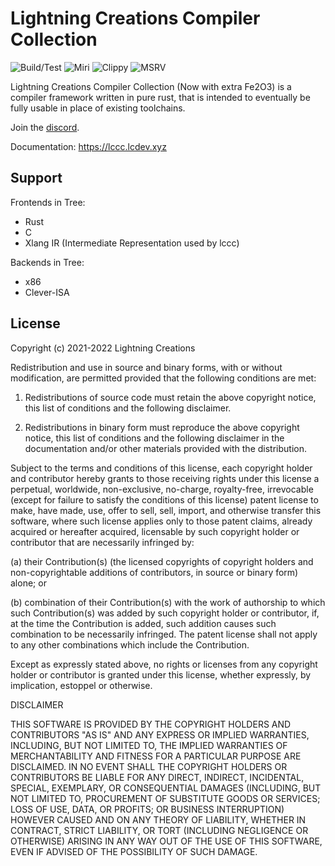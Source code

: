 # Lightning Creations Compiler Collection

![Build/Test](https://github.com/LightningCreations/lccc/actions/workflows/rust.yml/badge.svg)
![Miri](https://github.com/LightningCreations/lccc/actions/workflows/miri.yml/badge.svg)
![Clippy](https://github.com/LightningCreations/lccc/actions/workflows/clippy.yml/badge.svg)
![MSRV](https://img.shields.io/badge/MSRV-1.74-brightgreen)

Lightning Creations Compiler Collection (Now with extra Fe2O3) is a compiler framework written in pure rust, that is intended to eventually be fully usable in place of existing toolchains.

Join the [discord](https://discord.gg/a8caHpGcx2).

Documentation: <https://lccc.lcdev.xyz>

## Support

Frontends in Tree:
- Rust
- C
- Xlang IR (Intermediate Representation used by lccc)

Backends in Tree:
- x86
- Clever-ISA

## License

Copyright (c) 2021-2022 Lightning Creations

Redistribution and use in source and binary forms, with or without modification, are permitted provided that the following conditions are met:

1. Redistributions of source code must retain the above copyright notice, this list of conditions and the following disclaimer.

2. Redistributions in binary form must reproduce the above copyright notice, this list of conditions and the following disclaimer in the documentation and/or other materials provided with the distribution.

Subject to the terms and conditions of this license, each copyright holder and contributor hereby grants to those receiving rights under this license a perpetual, 
worldwide, non-exclusive, no-charge, royalty-free, irrevocable (except for failure to satisfy the conditions of this license) patent license to make, 
have made, use, offer to sell, sell, import, and otherwise transfer this software, where such license applies only to those patent claims, 
already acquired or hereafter acquired, licensable by such copyright holder or contributor that are necessarily infringed by:

(a) their Contribution(s) (the licensed copyrights of copyright holders and non-copyrightable additions of contributors, in source or binary form) alone; or

(b) combination of their Contribution(s) with the work of authorship to which such Contribution(s) was added by such copyright holder or contributor, 
if, at the time the Contribution is added, such addition causes such combination to be necessarily infringed. 
The patent license shall not apply to any other combinations which include the Contribution.

Except as expressly stated above, no rights or licenses from any copyright holder or contributor is granted under this license, 
whether expressly, by implication, estoppel or otherwise.

DISCLAIMER

THIS SOFTWARE IS PROVIDED BY THE COPYRIGHT HOLDERS AND CONTRIBUTORS "AS IS" AND ANY EXPRESS OR IMPLIED WARRANTIES, 
INCLUDING, BUT NOT LIMITED TO, THE IMPLIED WARRANTIES OF MERCHANTABILITY AND FITNESS FOR A PARTICULAR PURPOSE ARE DISCLAIMED. 
IN NO EVENT SHALL THE COPYRIGHT HOLDERS OR CONTRIBUTORS BE LIABLE FOR ANY DIRECT, INDIRECT, INCIDENTAL, SPECIAL, EXEMPLARY, OR CONSEQUENTIAL DAMAGES 
(INCLUDING, BUT NOT LIMITED TO, PROCUREMENT OF SUBSTITUTE GOODS OR SERVICES; LOSS OF USE, DATA, OR PROFITS; OR BUSINESS INTERRUPTION) 
HOWEVER CAUSED AND ON ANY THEORY OF LIABILITY, WHETHER IN CONTRACT, STRICT LIABILITY, OR TORT 
(INCLUDING NEGLIGENCE OR OTHERWISE) ARISING IN ANY WAY OUT OF THE USE OF THIS SOFTWARE, EVEN IF ADVISED OF THE POSSIBILITY OF SUCH DAMAGE.

